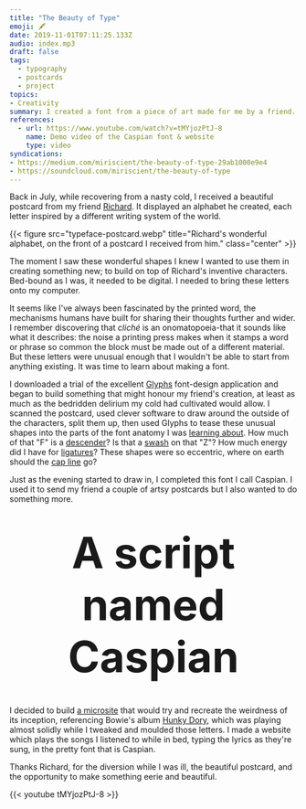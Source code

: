 ```yaml
---
title: "The Beauty of Type"
emoji: 🖋
date: 2019-11-01T07:11:25.133Z
audio: index.mp3
draft: false
tags:
  - typography
  - postcards
  - project
topics:
- Creativity
summary: I created a font from a piece of art made for me by a friend.
references:
  - url: https://www.youtube.com/watch?v=tMYjozPtJ-8
    name: Demo video of the Caspian font & website
    type: video
syndications:
- https://medium.com/miriscient/the-beauty-of-type-29ab1000e9e4
- https://soundcloud.com/miriscient/the-beauty-of-type
---
```

Back in July, while recovering from a nasty cold, I received a beautiful postcard from my friend [Richard](https://www.facebook.com/richardjj). It displayed an alphabet he created, each letter inspired by a different writing system of the world.

{{< figure src="typeface-postcard.webp" title="Richard's wonderful alphabet, on the front of a postcard I received from him." class="center" >}}

The moment I saw these wonderful shapes I knew I wanted to use them in creating something new; to build on top of Richard's inventive characters. Bed-bound as I was, it needed to be digital. I needed to bring these letters onto my computer.

It seems like I've always been fascinated by the printed word, the mechanisms humans have built for sharing their thoughts further and wider. I remember discovering that _cliché_ is an onomatopoeia-that it sounds like what it describes: the noise a printing press makes when it stamps a word or phrase so common the block must be made out of a different material. But these letters were unusual enough that I wouldn't be able to start from anything existing. It was time to learn about making a font.

I downloaded a trial of the excellent [Glyphs](https://glyphsapp.com/) font-design application and began to build something that might honour my friend's creation, at least as much as the bedridden delirium my cold had cultivated would allow. I scanned the postcard, used clever software to draw around the outside of the characters, split them up, then used Glyphs to tease these unusual shapes into the parts of the font anatomy I was [learning about](https://web.archive.org/web/20200420051347/https://typedecon.com/blogs/type-glossary). How much of that "F" is a [descender](https://web.archive.org/web/20200420051347/https://typedecon.com/blogs/type-glossary/descender)? Is that a [swash](https://web.archive.org/web/20200420051347/https://typedecon.com/blogs/type-glossary/swash) on that "Z"? How much energy did I have for [ligatures](https://web.archive.org/web/20200420051347/https://typedecon.com/blogs/type-glossary/ligature)? These shapes were so eccentric, where on earth should the [cap line](https://web.archive.org/web/20200420051347/https://typedecon.com/blogs/type-glossary/cap-line) go?

Just as the evening started to draw in, I completed this font I call Caspian. I used it to send my friend a couple of artsy postcards but I also wanted to do something more.

<h3 class="caspian" style="font-size: 75px; margin: 2.5rem 0; text-align: center; display:block;">A script named Caspian</h3>

I decided to build [a microsite](https://caspian.byjp.me/) that would try and recreate the weirdness of its inception, referencing Bowie's album [Hunky Dory](https://songwhip.com/album/david-bowie/hunky-dory), which was playing almost solidly while I tweaked and moulded those letters. I made a website which plays the songs I listened to while in bed, typing the lyrics as they're sung, in the pretty font that is Caspian.

Thanks Richard, for the diversion while I was ill, the beautiful postcard, and the opportunity to make something eerie and beautiful.

{{< youtube tMYjozPtJ-8 >}}